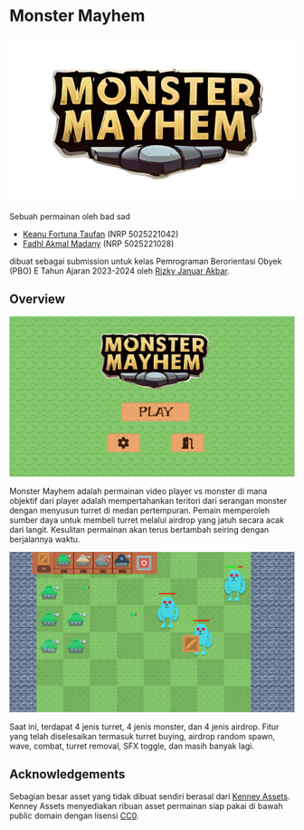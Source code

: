 # Monster Mayhem

![Monster Mayhem Logo](/media/logo.png)

Sebuah permainan oleh bad sad

- [Keanu Fortuna Taufan](https://github.com/keanutaufan) (NRP 5025221042)
- [Fadhl Akmal Madany](https://github.com/fadhlakmal) (NRP 5025221028)

dibuat sebagai submission untuk kelas Pemrograman
Berorientasi Obyek (PBO) E Tahun Ajaran 2023-2024 oleh
[Rizky Januar Akbar](https://github.com/ricesky).


## Overview

![Screenshot main menu Monster Mayhem](/media/main_menu.png)

Monster Mayhem adalah permainan video player vs
monster di mana objektif dari player adalah
mempertahankan teritori dari serangan monster
dengan menyusun turret di medan pertempuran.
Pemain memperoleh sumber daya untuk membeli
turret melalui airdrop yang jatuh secara acak
dari langit. Kesulitan permainan akan terus bertambah
seiring dengan berjalannya waktu.

![Screenshot gameplay Monster Mayhem](/media/gameplay.png)

Saat ini, terdapat 4 jenis turret, 4 jenis monster,
dan 4 jenis airdrop. Fitur yang telah diselesaikan
termasuk turret buying, airdrop random spawn,
wave, combat, turret removal, SFX toggle, dan
masih banyak lagi.


## Acknowledgements

Sebagian besar asset yang tidak dibuat sendiri
berasal dari [Kenney Assets](https://kenney.nl/).
Kenney Assets menyediakan ribuan asset permainan
siap pakai di bawah public domain dengan lisensi
[CC0](https://creativecommons.org/public-domain/cc0/).